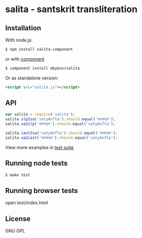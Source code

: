 # salita - santskrit transliteration

## Installation

With node.js:

````bash
$ npm install salita-component
````
or with [component](http://github.com/component/component)

````bash
$ component install mbykov/salita
````

Or as standalone version:

````html
<script src="salita.js"></script>
````

## API

````javascript
var salita = require('salita');
salita.slp2sa('satyAnfta').should.equal('सत्यानृत');
salita.sa2slp('सत्यानृत').should.equal('satyAnfta');
````

````javascript
salita.iast2sa('satyAnfta').should.equal('सत्यानृत');
salita.sa2iast('सत्यानृत').should.equal('satyAnfta');
````


View more examples in [test suite](https://github.com/mbykov/salita/tree/master/test/node)

## Running node tests

````bash
$ make test
````

## Running browser tests

open text/index.html

## License

  GNU GPL
